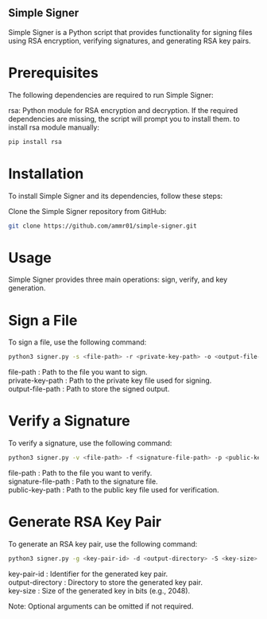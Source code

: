 ## Simple Signer
Simple Signer is a Python script that provides functionality for signing files using RSA encryption, verifying signatures, and generating RSA key pairs.

# Prerequisites
The following dependencies are required to run Simple Signer:

rsa: Python module for RSA encryption and decryption.
If the required dependencies are missing, the script will prompt you to install them.
to install rsa module manually:

```bash
pip install rsa
```

# Installation
To install Simple Signer and its dependencies, follow these steps:

Clone the Simple Signer repository from GitHub:

```bash
git clone https://github.com/ammr01/simple-signer.git
```

# Usage
Simple Signer provides three main operations: sign, verify, and key generation.



# Sign a File
To sign a file, use the following command:

```bash
python3 signer.py -s <file-path> -r <private-key-path> -o <output-file-path>
```

file-path : Path to the file you want to sign.<br>
private-key-path : Path to the private key file used for signing.<br>
output-file-path : Path to store the signed output.<br>

# Verify a Signature
To verify a signature, use the following command:

```bash
python3 signer.py -v <file-path> -f <signature-file-path> -p <public-key-path>
```

file-path : Path to the file you want to verify.<br>
signature-file-path : Path to the signature file.<br>
public-key-path : Path to the public key file used for verification.<br>


# Generate RSA Key Pair
To generate an RSA key pair, use the following command:

```bash
python3 signer.py -g <key-pair-id> -d <output-directory> -S <key-size>
```


key-pair-id : Identifier for the generated key pair.<br>
output-directory : Directory to store the generated key pair.<br>
key-size : Size of the generated key in bits (e.g., 2048).<br>

Note: Optional arguments can be omitted if not required.

